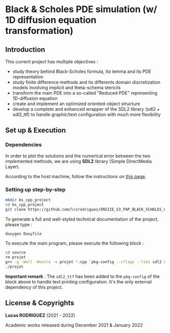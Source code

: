 
# Black & Scholes PDE simulation (w/ 1D diffusion equation transformation)

## Introduction

This current project has multiple objectives : 
- study theory behind Black-Scholes formula, Ito lemma and its PDE representation
- study finite difference methods and its differents domain discretization models involving implicit and theta-schema stencils
- transform the main PDE into a so-called "Reduced PDE" representing 1D-diffusion equation
- create and implement an optimized oriented-object structure
- develop a complete and enhanced wrapper of the SDL2 library (sdl2 + sdl2_ttf) to handle graphic/text configuration with much more flexibility

## Set up & Execution

### Dependencies

In order to plot the solutions and the numerical error between the two implemented methods, we are using **SDL2** library (Simple DirectMedia Layer).

According to the host machine, follow the instructions on [this page](https://wiki.libsdl.org/Installation).

### Setting up step-by-step

```bash
mkdir bs_cpp_project
cd bs_cpp_project
git clone https://github.com/lcsrodriguez/ENSIIE_S3_PAP_BLACK_SCHOLES_CPP.git
```

To generate a full and well-styled technical documentation of the project, please type :
```bash
doxygen Doxyfile
```

To execute the main program, please execute the following block :
```bash
cd source
rm projet
g++ -g -Wall -Wextra -o projet *.cpp `pkg-config --cflags --libs sdl2 sdl2_ttf`
./projet
```

**Important remark** : The `sdl2_ttf` has been added to the `pkg-config` of the block above to handle text printing configuration. It's the only external dependency of this project.

## License & Copyrights

**Lucas RODRIGUEZ** (2021 - 2022)

Academic works released during December 2021 & January 2022
